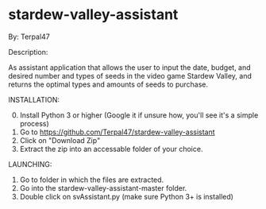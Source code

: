 # stardew-valley-assistant

By: Terpal47

Description:

As assistant application that allows the user to input the date, budget, and desired
number and types of seeds in the video game Stardew Valley, and returns the optimal
types and amounts of seeds to purchase.

INSTALLATION:

0. Install Python 3 or higher (Google it if unsure how, you'll see it's a simple process)
1. Go to https://github.com/Terpal47/stardew-valley-assistant
2. Click on "Download Zip"
3. Extract the zip into an accessable folder of your choice.

LAUNCHING:

1. Go to folder in which the files are extracted.
2. Go into the stardew-valley-assistant-master folder.
3. Double click on svAssistant.py (make sure Python 3+ is installed)

